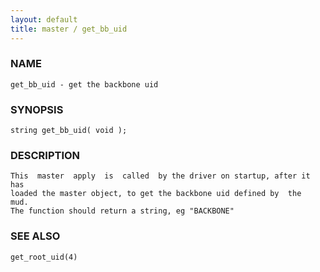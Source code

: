```yaml
---
layout: default
title: master / get_bb_uid
---
```


### NAME

    get_bb_uid - get the backbone uid


### SYNOPSIS

    string get_bb_uid( void );


### DESCRIPTION

    This  master  apply  is  called  by the driver on startup, after it has
    loaded the master object, to get the backbone uid defined by  the  mud.
    The function should return a string, eg "BACKBONE"


### SEE ALSO

    get_root_uid(4)
